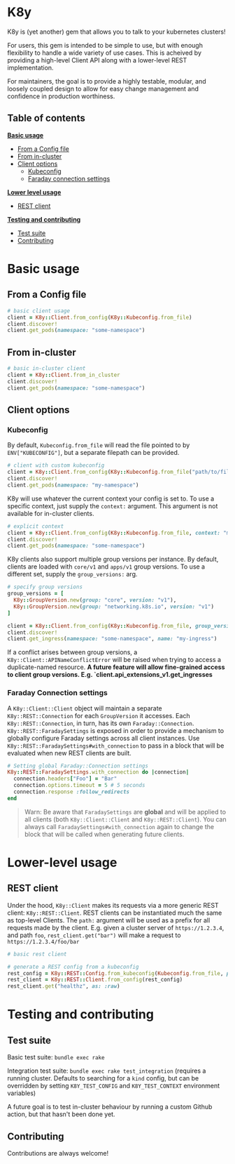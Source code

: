 # K8y

K8y is (yet another) gem that allows you to talk to your kubernetes clusters!

For users, this gem is intended to be simple to use, but with enough flexibility to handle a wide variety of use cases. This is acheived by providing a high-level Client API along with a lower-level REST implementation.

For maintainers, the goal is to provide a highly testable, modular, and loosely coupled design to allow for easy change management and confidence in production worthiness.

## Table of contents

[**Basic usage**](#basic-usage)
* [From a Config file](#from-a-config-file)
* [From in-cluster](#from-in-cluster)
* [Client options](#client-options)
  * [Kubeconfig](#kubeconfig)
  * [Faraday connection settings](#faraday-connection-settings)

[**Lower level usage**](#lower-level-usage)
* [REST client](#rest-client)

[**Testing and contributing**](#testing-and-contributing)
* [Test suite](#test-suite)
* [Contributing](#contributing)


# Basic usage

## From a Config file

```ruby
# basic client usage
client = K8y::Client.from_config(K8y::Kubeconfig.from_file)
client.discover!
client.get_pods(namespace: "some-namespace")
```

## From in-cluster

```ruby
# basic in-cluster client
client = K8y::Client.from_in_cluster
client.discover!
client.get_pods(namespace: "some-namespace")
```

## Client options

### Kubeconfig

By default, `Kubeconfig.from_file` will read the file pointed to by `ENV["KUBECONFIG"]`, but a separate filepath can be provided.

```ruby
# client with custom kubeconfig
client = K8y::Client.from_config(K8y::Kubeconfig.from_file("path/to/file"))
client.discover!
client.get_pods(namespace: "my-namespace")
```

K8y will use whatever the current context your config is set to. To use a specific context, just supply the `context:` argument. This argument is not available for in-cluster clients.

```ruby
# explicit context
client = K8y::Client.from_config(K8y::Kubeconfig.from_file, context: "my-context")
client.discover!
client.get_pods(namespace: "some-namespace")
```

K8y clients also support multiple group versions per instance. By default, clients are loaded with `core/v1` and `apps/v1` group versions. To use a different set, supply the `group_versions:` arg.

```ruby
# specify group versions
group_versions = [
  K8y::GroupVersion.new(group: "core", version: "v1"),
  K8y::GroupVersion.new(group: "networking.k8s.io", version: "v1")
]

client = K8y::Client.from_config(K8y::Kubeconfig.from_file, group_versions: group_versions)
client.discover!
client.get_ingress(namespace: "some-namespace", name: "my-ingress")
```

If a conflict arises between group versions, a `K8y::Client::APINameConflictError` will be raised when trying to access a duplicate-named resource. **A future feature will allow fine-grained access to client group versions. E.g. `client.api_extensions_v1.get_ingresses**

### Faraday Connection settings

A `K8y::Client::Client` object will maintain a separate `K8y::REST::Connection` for each `GroupVersion` it accesses. Each `K8y::REST::Connection`, in turn, has its own `Faraday::Connection`. `K8y::REST::FaradaySettings` is exposed in order to provide a mechanism to globally configure Faraday settings across all client instances. Use `K8y::REST::FaradaySettings#with_connection` to pass in a block that will be evaluated when new REST clients are built.

```ruby
# Setting global Faraday::Connection settings
K8y::REST::FaradaySettings.with_connection do |connection|
  connection.headers["Foo"] = "Bar"
  connection.options.timeout = 5 # 5 seconds
  connection.response :follow_redirects
end
```

>Warn: Be aware that `FaradaySettings` are **global** and will be applied to all clients (both `K8y::Client::Client` and `K8y::REST::Client`). You can always call `FaradaySettings#with_connection` again to change the block that will be called when generating future clients.

# Lower-level usage

## REST client

Under the hood, `K8y::Client` makes its requests via a more generic REST client: `K8y::REST::Client`. REST clients can be instantiated much the same as top-level Clients. The `path:` argument will be used as a prefix for all requests made by the client. E.g. given a cluster server of `https://1.2.3.4`, and path `foo`, `rest_client.get("bar")` will make a request to `https://1.2.3.4/foo/bar`

```ruby
# basic rest client

# generate a REST config from a kubeconfig
rest_config = K8y::REST::Config.from_kubeconfig(Kubeconfig.from_file, path: "/")
rest_client = K8y::REST::Client.from_config(rest_config)
rest_client.get("healthz", as: :raw)
```

# Testing and contributing

## Test suite

Basic test suite: `bundle exec rake`

Integration test suite: `bundle exec rake test_integration` (requires a running cluster. Defaults to searching for a `kind` config, but can be overridden by setting `K8Y_TEST_CONFIG` and `K8Y_TEST_CONTEXT` environment variables)

A future goal is to test in-cluster behaviour by running a custom Github action, but that hasn't been done yet.

## Contributing

Contributions are always welcome!
